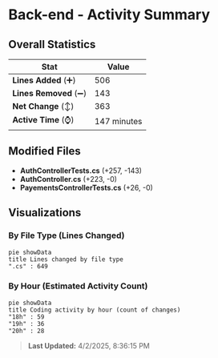 # Back-end - Activity Summary 

## Overall Statistics

| Stat                   | Value                                                             |
| ---------------------- | ----------------------------------------------------------------- |
| **Lines Added** (➕)   | 506                                          |
| **Lines Removed** (➖) | 143                                        |
| **Net Change** (↕)    | 363                |
| **Active Time** (⌚)   | 147 minutes |


## Modified Files
- **AuthControllerTests.cs** (+257, -143)
- **AuthController.cs** (+223, -0)
- **PayementsControllerTests.cs** (+26, -0)

## Visualizations

### By File Type (Lines Changed)

```mermaid
pie showData
title Lines changed by file type
".cs" : 649
```

### By Hour (Estimated Activity Count)

```mermaid
pie showData
title Coding activity by hour (count of changes)
"18h" : 59
"19h" : 36
"20h" : 28
```


> **Last Updated:** 4/2/2025, 8:36:15 PM